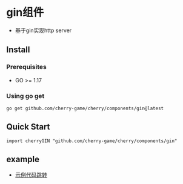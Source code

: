 # gin组件
- 基于gin实现http server

## Install

### Prerequisites
- GO >= 1.17

### Using go get
```
go get github.com/cherry-game/cherry/components/gin@latest
```


## Quick Start
```
import cherryGIN "github.com/cherry-game/cherry/components/gin"
```

## example
- [示例代码跳转](../../examples/test_gin)